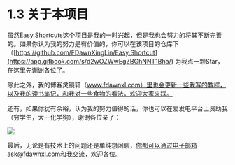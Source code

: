 # 1.3 关于本项目

虽然Easy.Shortcuts这个项目是我的一时兴起，但是我也会努力的将其不断完善的。如果你认为我的努力是有价值的，你可以在该项目的仓库下（[https://github.com/FDawnXingLin/Easy.Shortcut](https://app.gitbook.com/s/d2wOZWwEgZBGhNNT1Bha/)  为我点一颗Star，在这里先谢谢各位了。

除此之外，我的博客灵镜轩（www.fdawnxl.com）里也会更新一些我写的教程，以及我的读书笔记，和我对一些食物的看法，欢迎大家来踩。

还有，如果你犹有余裕，认为我的努力值得的话，你也可以在爱发电平台上资助我（穷学生，大一化学狗），谢谢各位亲了：

![](../.gitbook/assets/donate\_aifadian.jpg)

最后，无论是有技术上的问题还是单纯想闲聊，你都可以通过电子邮箱ask@fdawnxl.com和我交流，欢迎各位。

